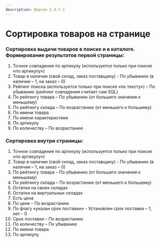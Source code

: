 ```yaml
---
description: Версия 2.4.7.1
---
```


# Сортировка товаров на странице

### Сортировка выдачи товаров в поиске и в каталоге. Формирование результатов первой страницы:

1. Точное совпадение по артикулу \(используется только при поиске «по артикулу»\)
2. Товар в наличии \(свой склад, заказ поставщику\) - По убыванию \(в наличии – 1, на заказ – 0\)
3. Рейтинг поиска \(используется только при поиске «по тексту»\) – По убыванию \(рейтинг совпадения считает сам SQL\)
4. По рейтингу товара – По убыванию \(от большего значения к меньшему\)
5. По рейтингу склада – По возрастанию \(от меньшего к большему\)
6. По имени товара
7. По имени характеристики
8. По артикулу
9. По количеству – По возрастанию

### Сортировка внутри страницы:

1. Точное совпадение по артикулу \(используется только при поиске «по артикулу»\)
2. Товар в наличии \(свой склад, заказ поставщику\) - По убыванию \(в наличии – 1, на заказ – 0\)
3. По рейтингу товара – По убыванию \(от большего значения к меньшему\)
4. По рейтингу склада – По возрастанию \(от меньшего к большему\)
5. Остатки на своих складах
6. Остатки на виртуальных складах
7. Есть цена
8. По цене – По возрастанию
9. По флагу «указан срок поставки» - Установлен срок поставки – 1, нет - 0
10. Срок поставки – По возрастанию
11. По количеству – По убыванию
12. По имени товара
13. По артикулу

